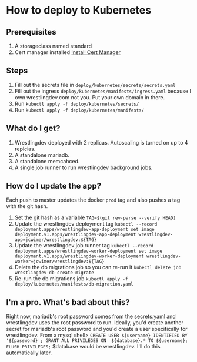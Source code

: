 # How to deploy to Kubernetes

## Prerequisites
1. A storageclass named standard
2. Cert manager installed [Install Cert Manager](https://docs.cert-manager.io/en/latest/getting-started/install/kubernetes.html)

## Steps
1. Fill out the secrets file in `deploy/kubernetes/secrets/secrets.yaml`
2. Fill out the ingress `deploy/kubernetes/manifests/ingress.yaml` because I own wrestlingdev.com not you. Put your own domain in there.
3. Run `kubectl apply -f deploy/kubernetes/secrets/`
4. Run `kubectl apply -f deploy/kubernetes/manifests/`

## What do I get?
1. Wrestlingdev deployed with 2 replicas. Autoscaling is turned on up to 4 replcias. 
2. A standalone mariadb.
3. A standalone memcahced.
4. A single job runner to run wrestlingdev background jobs.

## How do I update the app?
Each push to master updates the docker `prod` tag and also pushes a tag with the git hash.
1. Set the git hash as a variable `TAG=$(git rev-parse --verify HEAD)`
2. Update the wrestlingdev deployment tag `kubectl --record deployment.apps/wrestlingdev-app-deployment set image deployment.v1.apps/wrestlingdev-app-deployment wrestlingdev-app=jcwimer/wrestlingdev:${TAG}`
3. Update the wrestlingdev job runner tag `kubectl --record deployment.apps/wrestlingdev-worker-deployment set image deployment.v1.apps/wrestlingdev-worker-deployment wrestlingdev-worker=jcwimer/wrestlingdev:${TAG}`
4. Delete the db migrations job so you can re-run it `kubectl delete job wrestlingdev-db-create-migrate`
5. Re-run the db migrations job `kubectl apply -f deploy/kubernetes/manifests/db-migration.yaml`

## I'm a pro. What's bad about this?
Right now, mariadb's root password comes from the secrets.yaml and wrestlingdev uses the root password to run. Ideally, you'd create another secret for mariadb's root password and you'd create a user specifically for wrestlingdev.
From a mysql shell> `CREATE USER ${username} IDENTIFIED BY '${password}'; GRANT ALL PRIVILEGES ON  ${database}.* TO ${username}; FLUSH PRIVILEGES;` $database would be wrestlingdev. I'll do this automatically later.